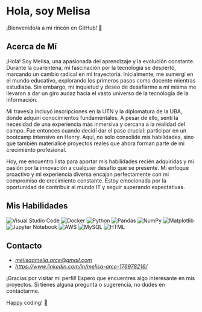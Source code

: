# Hola, soy Melisa

¡Bienvenido/a a mi rincón en GitHub! 👋

## Acerca de Mí

¡Hola! Soy Melisa, una apasionada del aprendizaje y la evolución constante. Durante la cuarentena, mi fascinación por la tecnología se despertó, marcando un cambio radical en mi trayectoria. Inicialmente, me sumergí en el mundo educativo, explorando los primeros pasos como docente mientras estudiaba. Sin embargo, mi inquietud y deseo de desafiarme a mí misma me llevaron a dar un giro audaz hacia el vasto universo de la tecnología de la información.

Mi travesía incluyó inscripciones en la UTN y la diplomatura de la UBA, donde adquirí conocimientos fundamentales. A pesar de ello, sentí la necesidad de una experiencia más inmersiva y cercana a la realidad del campo. Fue entonces cuando decidí dar el paso crucial: participar en un bootcamp intensivo en Henry. Aquí, no solo consolidé mis habilidades, sino que también materialicé proyectos reales que ahora forman parte de mi crecimiento profesional.

Hoy, me encuentro lista para aportar mis habilidades recién adquiridas y mi pasión por la innovación a cualquier desafío que se presente. Mi enfoque proactivo y mi experiencia diversa encajan perfectamente con mi compromiso de crecimiento constante. Estoy emocionada por la oportunidad de contribuir al mundo IT y seguir superando expectativas.

## Mis Habilidades

![Visual Studio Code](https://img.shields.io/badge/Visual%20Studio%20Code-0078d7.svg?style=for-the-badge&logo=visual-studio-code&logoColor=white)
![Docker](https://img.shields.io/badge/Docker-badge?style=for-the-badge&logo=docker&logoColor=%232496ED&color=white)
![Python](https://img.shields.io/badge/python-3670A0?style=for-the-badge&logo=python&logoColor=ffdd54)
![Pandas](https://img.shields.io/badge/pandas-%23150458.svg?style=for-the-badge&logo=pandas&logoColor=white)
![NumPy](https://img.shields.io/badge/numpy-%23013243.svg?style=for-the-badge&logo=numpy&logoColor=white)
![Matplotlib](https://img.shields.io/badge/Matplotlib-%23ffffff.svg?style=for-the-badge&logo=Matplotlib&logoColor=black)
![Jupyter Notebook](https://img.shields.io/badge/jupyter-%23FA0F00.svg?style=for-the-badge&logo=jupyter&logoColor=white)
![AWS](https://img.shields.io/badge/Amazon_AWS-badge?style=for-the-badge&logo=amazonaws&logoColor=black&labelColor=yellow&color=%23232F3E)
![MySQL](https://img.shields.io/badge/MySQL-badge?style=for-the-badge&logo=mysql&logoColor=%234479A1&color=white)
![HTML](https://img.shields.io/badge/HTML-badge?style=for-the-badge&logo=html5&logoColor=%23E34F26&labelColor=white&color=%23E34F26)





## Contacto

- *melisaamelia.arce@gmail.com*
- *https://www.linkedin.com/in/melisa-arce-176978216/*

¡Gracias por visitar mi perfil! Espero que encuentres algo interesante en mis proyectos. Si tienes alguna pregunta o sugerencia, no dudes en contactarme.

Happy coding! 🚀


